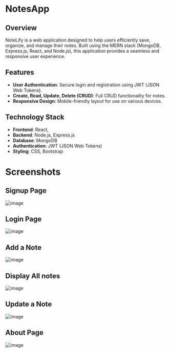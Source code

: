 # NotesApp

## Overview
NoteLify is a web application designed to help users efficiently save, organize, and manage their notes. Built using the MERN stack (MongoDB, Express.js, React, and Node.js), this application provides a seamless and responsive user experience.

## Features
- **User Authentication**: Secure login and registration using JWT (JSON Web Tokens).
- **Create, Read, Update, Delete (CRUD)**: Full CRUD functionality for notes.
- **Responsive Design**: Mobile-friendly layout for use on various devices.

## Technology Stack
- **Frontend**: React,
- **Backend**: Node.js, Express.js
- **Database**: MongoDB
- **Authentication**: JWT (JSON Web Tokens)
- **Styling**: CSS, Bootstrap

# Screenshots

## Signup Page
![image](https://github.com/MohitGarg1234/NoteLify-ReactJs-app-/assets/92513931/0ebec426-53a7-44bf-802d-b3a5cad3d497)
## Login Page
![image](https://github.com/MohitGarg1234/NoteLify-ReactJs-app-/assets/92513931/93b62efd-974e-4248-add4-007a0dcf0fb1)
## Add a Note
![image](https://github.com/MohitGarg1234/NoteLify-ReactJs-app-/assets/92513931/2c446f7f-07e0-463f-a0c3-5c4294a6aada)
## Display All notes
![image](https://github.com/MohitGarg1234/NoteLify-ReactJs-app-/assets/92513931/1c2b5a81-7414-4617-8ea2-c8e9cb06798c)
## Update a Note
![image](https://github.com/MohitGarg1234/NoteLify-ReactJs-app-/assets/92513931/5ac6fbbe-9cab-4520-b310-4f697bcb0d93)
## About Page
![image](https://github.com/Ajitkumar-25/Notes_App/assets/98700726/90dfebb2-3653-4470-85a5-4ebe7c00e595)



